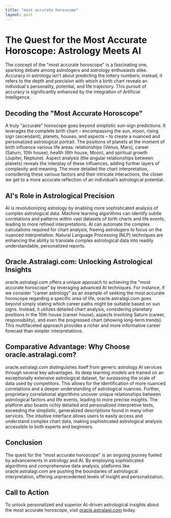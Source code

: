 ```yaml
---
title: "most accurate horoscope"
layout: post
---
```


# The Quest for the Most Accurate Horoscope: Astrology Meets AI

The concept of the "most accurate horoscope" is a fascinating one, sparking debate among astrologers and astrology enthusiasts alike.  Accuracy in astrology isn't about predicting the lottery numbers; instead, it refers to the depth and precision with which a birth chart reveals an individual's personality, potential, and life trajectory.  This pursuit of accuracy is significantly enhanced by the integration of Artificial Intelligence.

## Decoding the "Most Accurate Horoscope"

A truly "accurate" horoscope goes beyond simplistic sun-sign predictions.  It leverages the complete birth chart – encompassing the sun, moon, rising sign (ascendant), planets, houses, and aspects – to create a nuanced and personalized astrological portrait.  The positions of planets at the moment of birth influence various life areas:  relationships (Venus, Mars), career (Saturn, 10th house), health (6th house, Moon), and spiritual growth (Jupiter, Neptune).  Aspect analysis (the angular relationships between planets) reveals the interplay of these influences, adding further layers of complexity and meaning.  The more detailed the chart interpretation, considering these various factors and their intricate interactions, the closer we get to a more accurate reflection of an individual’s astrological potential.

## AI's Role in Astrological Precision

AI is revolutionizing astrology by enabling more sophisticated analysis of complex astrological data.  Machine learning algorithms can identify subtle correlations and patterns within vast datasets of birth charts and life events, leading to more refined interpretations. AI can automate the complex calculations required for chart analysis, freeing astrologers to focus on the nuanced interpretation.  Natural Language Processing (NLP) techniques are enhancing the ability to translate complex astrological data into readily understandable, personalized reports.

## Oracle.Astralagi.com: Unlocking Astrological Insights

oracle.astralagi.com offers a unique approach to achieving the "most accurate horoscope" by leveraging advanced AI techniques.  For instance, if we consider "career astrology" as an example of seeking the most accurate horoscope regarding a specific area of life, oracle.astralagi.com goes beyond simply stating which career paths might be suitable based on sun signs. Instead, it utilizes detailed chart analysis, considering planetary positions in the 10th house (career house), aspects involving Saturn (career, responsibility), and even the progressed chart (showing long-term trends).  This multifaceted approach provides a richer and more informative career forecast than simpler interpretations.

## Comparative Advantage: Why Choose oracle.astralagi.com?

oracle.astralagi.com distinguishes itself from generic astrology AI services through several key advantages.  Its deep learning models are trained on an exceptionally extensive astrological dataset, far surpassing the scale of data used by competitors.  This allows for the identification of more nuanced correlations and a deeper understanding of astrological nuances.  Further, proprietary correlational algorithms uncover unique relationships between astrological factors and life events, leading to more precise insights. The platform also boasts richly detailed and personalized interpretive texts, exceeding the simplistic, generalized descriptions found in many other services.  The intuitive interface allows users to easily access and understand complex chart data, making sophisticated astrological analysis accessible to both experts and beginners.


## Conclusion

The quest for the "most accurate horoscope" is an ongoing journey fueled by advancements in astrology and AI. By employing sophisticated algorithms and comprehensive data analysis, platforms like oracle.astralagi.com are pushing the boundaries of astrological interpretation, offering unprecedented levels of insight and personalization.

## Call to Action

To unlock personalized and superior AI-driven astrological insights about the most accurate horoscope, visit [oracle.astralagi.com](https://oracle.astralagi.com) today.
